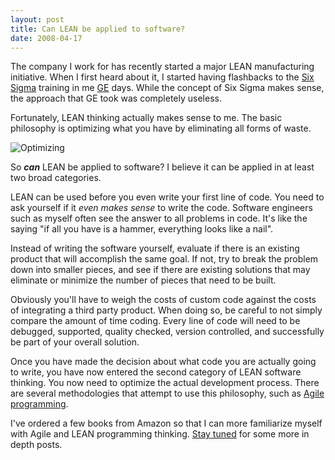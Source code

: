 ```yaml
---
layout: post
title: Can LEAN be applied to software?
date: 2008-04-17
---
```


The company I work for has recently started a major LEAN manufacturing initiative. When I first heard about it, I started having flashbacks to the [Six Sigma](http://en.wikipedia.org/wiki/Six_sigma) training in me [GE](http://www.ge.com/) days. While the concept of Six Sigma makes sense, the approach that GE took was completely useless.

Fortunately, LEAN thinking actually makes sense to me. The basic philosophy is optimizing what you have by eliminating all forms of waste.

![Optimizing](3d-chart-magnify.png) 

So _**can**_ LEAN be applied to software? I believe it can be applied in at least two broad categories.

LEAN can be used before you even write your first line of code. You need to ask yourself if it _even makes sense_ to write the code. Software engineers such as myself often see the answer to all problems in code. It's like the saying "if all you have is a hammer, everything looks like a nail".

Instead of writing the software yourself, evaluate if there is an existing product that will accomplish the same goal. If not, try to break the problem down into smaller pieces, and see if there are existing solutions that may eliminate or minimize the number of pieces that need to be built.

Obviously you'll have to weigh the costs of custom code against the costs of integrating a third party product. When doing so, be careful to not simply compare the amount of time coding. Every line of code will need to be debugged, supported, quality checked, version controlled, and successfully be part of your overall solution.

Once you have made the decision about what code you are actually going to write, you have now entered the second category of LEAN software thinking. You now need to optimize the actual development process. There are several methodologies that attempt to use this philosophy, such as [Agile programming](http://en.wikipedia.org/wiki/Agile_software_development).

I've ordered a few books from Amazon so that I can more familiarize myself with Agile and LEAN programming thinking. [Stay tuned](http://feeds.feedburner.com/ytechie) for some more in depth posts.